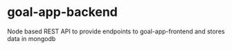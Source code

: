 # goal-app-backend
Node based REST API to provide endpoints to goal-app-frontend and stores data in mongodb
